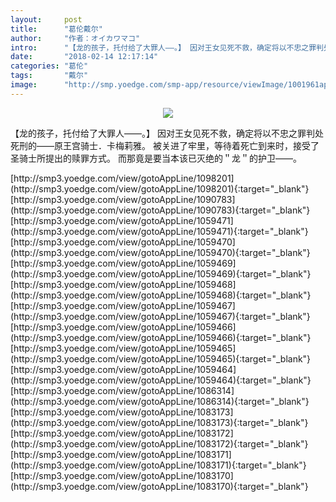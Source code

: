 ```yaml
---
layout:     post
title:      "葛伦戴尔"
author:     "作者：オイカワマコ"
intro:      "【龙的孩子，托付给了大罪人——。】 因对王女见死不救，确定将以不忠之罪判处死刑的——原王宫骑士．卡梅莉雅。 被关进了牢里，等待着死亡到来时，接受了圣骑士所提出的赎罪方式。 而那竟是要当本该已灭绝的＂龙＂的护卫——。"
date:       "2018-02-14 12:17:14"
categories: "葛伦"
tags:       "戴尔"
image:      "http://smp.yoedge.com/smp-app/resource/viewImage/1001961appline.png"
---
```

<div style="text-align: center">
<p><img src="http://smp.yoedge.com/smp-app/resource/viewImage/1001961appline.png"/></p>
</div>
<p class="post-meta">
<span>【龙的孩子，托付给了大罪人——。】 因对王女见死不救，确定将以不忠之罪判处死刑的——原王宫骑士．卡梅莉雅。 被关进了牢里，等待着死亡到来时，接受了圣骑士所提出的赎罪方式。 而那竟是要当本该已灭绝的＂龙＂的护卫——。</span>
</p>
[http://smp3.yoedge.com/view/gotoAppLine/1098201](http://smp3.yoedge.com/view/gotoAppLine/1098201){:target="_blank"}
[http://smp3.yoedge.com/view/gotoAppLine/1090783](http://smp3.yoedge.com/view/gotoAppLine/1090783){:target="_blank"}
[http://smp3.yoedge.com/view/gotoAppLine/1059471](http://smp3.yoedge.com/view/gotoAppLine/1059471){:target="_blank"}
[http://smp3.yoedge.com/view/gotoAppLine/1059470](http://smp3.yoedge.com/view/gotoAppLine/1059470){:target="_blank"}
[http://smp3.yoedge.com/view/gotoAppLine/1059469](http://smp3.yoedge.com/view/gotoAppLine/1059469){:target="_blank"}
[http://smp3.yoedge.com/view/gotoAppLine/1059468](http://smp3.yoedge.com/view/gotoAppLine/1059468){:target="_blank"}
[http://smp3.yoedge.com/view/gotoAppLine/1059467](http://smp3.yoedge.com/view/gotoAppLine/1059467){:target="_blank"}
[http://smp3.yoedge.com/view/gotoAppLine/1059466](http://smp3.yoedge.com/view/gotoAppLine/1059466){:target="_blank"}
[http://smp3.yoedge.com/view/gotoAppLine/1059465](http://smp3.yoedge.com/view/gotoAppLine/1059465){:target="_blank"}
[http://smp3.yoedge.com/view/gotoAppLine/1059464](http://smp3.yoedge.com/view/gotoAppLine/1059464){:target="_blank"}
[http://smp3.yoedge.com/view/gotoAppLine/1086314](http://smp3.yoedge.com/view/gotoAppLine/1086314){:target="_blank"}
[http://smp3.yoedge.com/view/gotoAppLine/1083173](http://smp3.yoedge.com/view/gotoAppLine/1083173){:target="_blank"}
[http://smp3.yoedge.com/view/gotoAppLine/1083172](http://smp3.yoedge.com/view/gotoAppLine/1083172){:target="_blank"}
[http://smp3.yoedge.com/view/gotoAppLine/1083171](http://smp3.yoedge.com/view/gotoAppLine/1083171){:target="_blank"}
[http://smp3.yoedge.com/view/gotoAppLine/1083170](http://smp3.yoedge.com/view/gotoAppLine/1083170){:target="_blank"}


